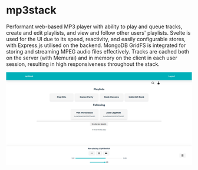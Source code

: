 # mp3stack

Performant web-based MP3 player with ability to play and queue tracks, create and edit playlists, and view and follow other users' playlists. Svelte is used for the UI due to its speed, reactivity, and easily configurable stores, with Express.js utilised on the backend. MongoDB GridFS is integrated for storing and streaming MPEG audio files effectively. Tracks are cached both on the server (with Memurai) and in memory on the client in each user session, resulting in high responsiveness throughout the stack.

![Screenshot](images/screenshot.png)
